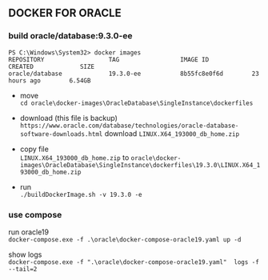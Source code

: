## DOCKER FOR ORACLE


### build  oracle/database:9.3.0-ee 
```
PS C:\Windows\System32> docker images
REPOSITORY                  TAG                 IMAGE ID            CREATED             SIZE
oracle/database             19.3.0-ee           8b55fc8e0f6d        23 hours ago        6.54GB
```
* move     
`cd oracle\docker-images\OracleDatabase\SingleInstance\dockerfiles`
 
* download (this file is backup)    
`https://www.oracle.com/database/technologies/oracle-database-software-downloads.html` download `LINUX.X64_193000_db_home.zip`

* copy file     
`LINUX.X64_193000_db_home.zip` to `oracle\docker-images\OracleDatabase\SingleInstance\dockerfiles\19.3.0\LINUX.X64_193000_db_home.zip`

* run    
` ./buildDockerImage.sh -v 19.3.0 -e `

### use compose 
 
 run oracle19   
`docker-compose.exe -f .\oracle\docker-compose-oracle19.yaml up -d`
 
 show logs   
`docker-compose.exe -f ".\oracle\docker-compose-oracle19.yaml"  logs -f --tail=2`
